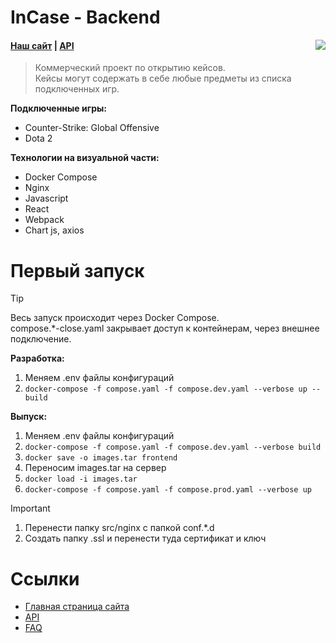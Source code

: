 # InCase - Backend

<img src="https://sun9-9.userapi.com/impg/TvxOs5Z6Oq4zIVtUnJD0uvbLUPHa86M0OkuSBQ/xwSvc-KOU-s.jpg?size=107x55&quality=96&sign=80e1a5000a20607c8bd1afe5453abefc&type=album" align="right"/>

#### [Наш сайт](https://in-case.games) | [API](https://api.in-case.games/api/)

> Коммерческий проект по открытию кейсов.</br>
> Кейсы могут содержать в себе любые предметы из
> списка подключенных игр.

<b>Подключенные игры:</b>

- Counter-Strike: Global Offensive
- Dota 2

<b>Технологии на визуальной части:</b>

- Docker Compose
- Nginx
- Javascript
- React
- Webpack
- Chart js, axios

# Первый запуск

> [!TIP]
> Весь запуск происходит через Docker Compose.</br>
> compose.\*-close.yaml закрывает доступ к контейнерам, через внешнее подключение.

<b>Разработка:</b>

1. Меняем .env файлы конфигураций
2. `docker-compose -f compose.yaml -f compose.dev.yaml --verbose up --build`

<b>Выпуск:</b>

1. Меняем .env файлы конфигураций
2. `docker-compose -f compose.yaml -f compose.dev.yaml --verbose build`
3. `docker save -o images.tar frontend`
4. Переносим images.tar на сервер
5. `docker load -i images.tar`
6. `docker-compose -f compose.yaml -f compose.prod.yaml --verbose up`

> [!IMPORTANT]
>
> 1. Перенести папку src/nginx с папкой conf.\*.d
> 2. Создать папку .ssl и перенести туда сертификат и ключ

# Ссылки

- [Главная страница сайта](https://in-case.games/)
- [API](https://api.in-case.games/api/)
- [FAQ](https://in-case.games/faq)
